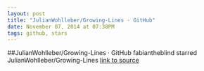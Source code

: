```yaml
---
layout: post
title: "JulianWohlleber/Growing-Lines · GitHub"
date: November 07, 2014 at 07:38PM
tags: github, stars
---
```

##JulianWohlleber/Growing-Lines · GitHub
fabiantheblind starred JulianWohlleber/Growing-Lines
[link to source](http://ift.tt/1tQzJEl) 
